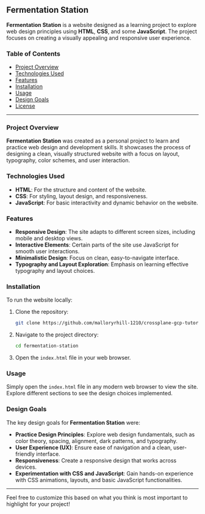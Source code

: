 ## Fermentation Station

**Fermentation Station** is a website designed as a learning project to explore web design principles using **HTML**, **CSS**, and some **JavaScript**. The project focuses on creating a visually appealing and responsive user experience.

### Table of Contents

- [Project Overview](#project-overview)
- [Technologies Used](#technologies-used)
- [Features](#features)
- [Installation](#installation)
- [Usage](#usage)
- [Design Goals](#design-goals)
- [License](#license)

---

### Project Overview

**Fermentation Station** was created as a personal project to learn and practice web design and development skills. It showcases the process of designing a clean, visually structured website with a focus on layout, typography, color schemes, and user interaction.

### Technologies Used

- **HTML**: For the structure and content of the website.
- **CSS**: For styling, layout design, and responsiveness.
- **JavaScript**: For basic interactivity and dynamic behavior on the website.

### Features

- **Responsive Design**: The site adapts to different screen sizes, including mobile and desktop views.
- **Interactive Elements**: Certain parts of the site use JavaScript for smooth user interactions.
- **Minimalistic Design**: Focus on clean, easy-to-navigate interface.
- **Typography and Layout Exploration**: Emphasis on learning effective typography and layout choices.

### Installation

To run the website locally:

1. Clone the repository:
   ```bash
   git clone https://github.com/malloryrhill-1210/crossplane-gcp-tutorial.git
   ```
2. Navigate to the project directory:
   ```bash
   cd fermentation-station
   ```
3. Open the `index.html` file in your web browser.

### Usage

Simply open the `index.html` file in any modern web browser to view the site. Explore different sections to see the design choices implemented.

### Design Goals

The key design goals for **Fermentation Station** were:

- **Practice Design Principles**: Explore web design fundamentals, such as color theory, spacing, alignment, dark patterns, and typography.
- **User Experience (UX)**: Ensure ease of navigation and a clean, user-friendly interface.
- **Responsiveness**: Create a responsive design that works across devices.
- **Experimentation with CSS and JavaScript**: Gain hands-on experience with CSS animations, layouts, and basic JavaScript functionalities.

---

Feel free to customize this based on what you think is most important to highlight for your project!
